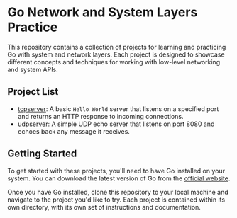 # Go Network and System Layers Practice

This repository contains a collection of projects for learning and practicing Go with system and network layers. Each project is designed to showcase different concepts and techniques for working with low-level networking and system APIs.

## Project List

- [tcpserver](https://github.com/Mahmoud-Emad/GoNetSysToolkit/tree/main/tcpserver): A basic `Hello World` server that listens on a specified port and returns an HTTP response to incoming connections.
- [udpserver](https://github.com/Mahmoud-Emad/GoNetSysToolkit/tree/main/udpserver): A simple UDP echo server that listens on port 8080 and echoes back any message it receives.

## Getting Started

To get started with these projects, you'll need to have Go installed on your system. You can download the latest version of Go from the [official website](https://golang.org/dl/).

Once you have Go installed, clone this repository to your local machine and navigate to the project you'd like to try. Each project is contained within its own directory, with its own set of instructions and documentation.
